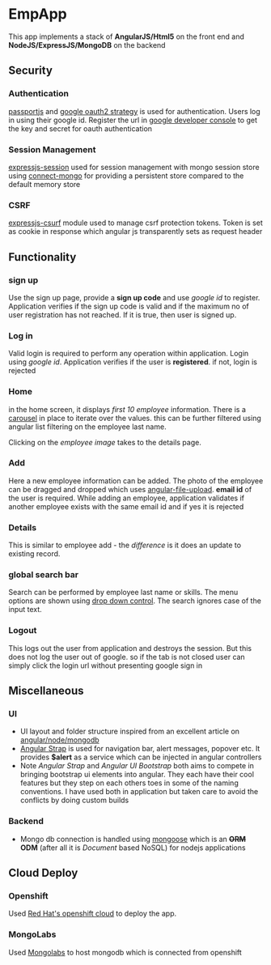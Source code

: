 ﻿# EmpApp
This app implements a stack of **AngularJS/Html5** on the front end and **NodeJS/ExpressJS/MongoDB** on the backend

## Security

### Authentication
[passportjs](http://passportjs.org/) and [google oauth2 strategy](http://passportjs.org/guide/google/) is used for authentication. Users log in using their google id. Register the url in [google developer console](https://console.developers.google.com/project) to get the key and secret for oauth authentication

### Session Management
[expressjs-session](https://github.com/expressjs/session) used for session management with mongo session store using [connect-mongo](https://github.com/kcbanner/connect-mongo) for providing a persistent store compared to the default memory store

### CSRF
[expressjs-csurf](https://github.com/expressjs/csurf) module used to manage csrf protection tokens. Token is set as cookie in response which angular js transparently sets as request header

## Functionality
### sign up
Use the sign up page, provide a **sign up code** and use *google id* to register. Application verifies if the sign up code is valid and if the maximum no of user registration has not reached. If it is true, then user is signed up.

### Log in
Valid login is required to perform any operation within application. Login using *google id*. Application verifies if the user is **registered**. if not, login is rejected

### Home
in the home screen, it displays *first 10 employee* information. There is a [carousel](http://angular-ui.github.io/bootstrap/) in place to iterate over the values. this can be further filtered using angular list filtering on the employee last name.

Clicking on the *employee image* takes to the details page.

### Add
Here a new employee information can be added. The photo of the employee can be dragged and dropped which uses [angular-file-upload](https://github.com/danialfarid/angular-file-upload). **email id** of the user is required. While adding an employee, application validates if another employee exists with the same email id and if yes it is rejected

### Details
This is similar to employee add - the *difference* is it does an update to existing record.

### global search bar
Search can be performed by employee last name or skills. The menu options are shown using [drop down control](http://angular-ui.github.io/bootstrap/). The search ignores case of the input text.

### Logout
This logs out the user from application and destroys the session. But this does not log the user out of google. so if the tab is not closed user can simply click the login url without presenting google sign in

## Miscellaneous
### UI
* UI layout and folder structure inspired from an excellent article on [angular/node/mongodb](http://sahatyalkabov.com/create-a-tv-show-tracker-using-angularjs-nodejs-and-mongodb/)
* [Angular Strap](http://mgcrea.github.io/angular-strap/) is used for navigation bar, alert messages, popover etc. It provides **$alert** as a service which can be injected in angular controllers
* Note *Angular Strap* and *Angular UI Bootstrap* both aims to compete in bringing bootstrap ui elements into angular. They each have their cool features but they step on each others toes in some of the naming conventions. I have used both in application but taken care to avoid the conflicts by doing custom builds

### Backend
* Mongo db connection is handled using [mongoose](https://github.com/learnboost/mongoose) which is an ~~**ORM**~~ **ODM** (after all it is *Document* based NoSQL) for nodejs applications

## Cloud Deploy
### Openshift
Used [Red Hat's openshift cloud](https://www.openshift.com/) to deploy the app.
### MongoLabs
Used [Mongolabs](https://mongolab.com/) to host mongodb which is connected from openshift

